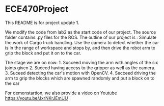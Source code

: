 # ECE470Project
This README is for project update 1.

We modify the code from lab2 as the start code of our project. The source folder contains .py files for the ROS. 
The outline of our project is :
	Simulate the work of Cargo truck handling. Use the camera to detect whether the car is in the range of workspace and stops by, and then drive the robot arm to grip the block and put it on to the car.

The stage we are on now:
	1. Succeed moving the arm with angles of the six joints given 
	2. Suceed having access to the gripper as well as the camera.
	3. Suceed detecting the car's motion with OpenCV.
	4. Secceed driving the arm to grip the blocks which are spawned randomly and put a block on to the car

For demonstartion, we also provide a video on Youtube https://youtu.be/JxrNKrJEmUU


